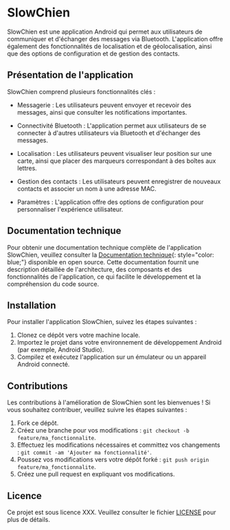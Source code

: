 # SlowChien

SlowChien est une application Android qui permet aux utilisateurs de communiquer et d'échanger des messages via Bluetooth. L'application offre également des fonctionnalités de localisation et de géolocalisation, ainsi que des options de configuration et de gestion des contacts.

## Présentation de l'application

SlowChien comprend plusieurs fonctionnalités clés :

- Messagerie : Les utilisateurs peuvent envoyer et recevoir des messages, ainsi que consulter les notifications importantes.

- Connectivité Bluetooth : L'application permet aux utilisateurs de se connecter à d'autres utilisateurs via Bluetooth et d'échanger des messages.

- Localisation : Les utilisateurs peuvent visualiser leur position sur une carte, ainsi que placer des marqueurs correspondant à des boîtes aux lettres.

- Gestion des contacts : Les utilisateurs peuvent enregistrer de nouveaux contacts et associer un nom à une adresse MAC.

- Paramètres : L'application offre des options de configuration pour personnaliser l'expérience utilisateur.

## Documentation technique

Pour obtenir une documentation technique complète de l'application SlowChien, veuillez consulter la [Documentation technique](https://docs.google.com/document/d/1bFWQWu4ItsivcBA1jWCoBBhqtFZnzbemSOB8_1j3kgQ/edit?usp=sharing){: style="color: blue;"} disponible en open source. Cette documentation fournit une description détaillée de l'architecture, des composants et des fonctionnalités de l'application, ce qui facilite le développement et la compréhension du code source.

## Installation

Pour installer l'application SlowChien, suivez les étapes suivantes :

1. Clonez ce dépôt vers votre machine locale.
2. Importez le projet dans votre environnement de développement Android (par exemple, Android Studio).
3. Compilez et exécutez l'application sur un émulateur ou un appareil Android connecté.

## Contributions

Les contributions à l'amélioration de SlowChien sont les bienvenues ! Si vous souhaitez contribuer, veuillez suivre les étapes suivantes :

1. Fork ce dépôt.
2. Créez une branche pour vos modifications : `git checkout -b feature/ma_fonctionnalite`.
3. Effectuez les modifications nécessaires et committez vos changements : `git commit -am 'Ajouter ma fonctionnalité'`.
4. Poussez vos modifications vers votre dépôt forké : `git push origin feature/ma_fonctionnalite`.
5. Créez une pull request en expliquant vos modifications.

## Licence

Ce projet est sous licence XXX. Veuillez consulter le fichier [LICENSE]([XXX](https://docs.github.com/en/repositories/managing-your-repositorys-settings-and-features/customizing-your-repository/licensing-a-repository)) pour plus de détails.

